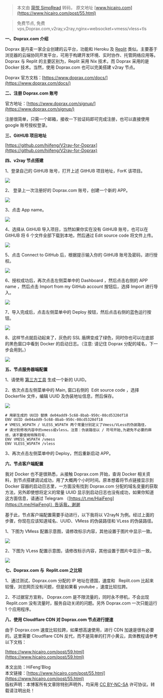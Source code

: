> 本文由 [简悦 SimpRead](http://ksria.com/simpread/) 转码， 原文地址 [www.hicairo.com](https://www.hicairo.com/post/55.html)

> 免费节点, 免费 vps,Doprax.com,v2ray,v2ray,nginx+websocket+vmess/vless+tls

**一、Doprax.com 介绍**

Doprax 是丹麦一家企业创建的云平台，功能和 Heroku 及 [Replit](https://www.hicairo.com/post/53.html) 类似。主要基于浏览器的云端协同开发平台，可用于构建开发环境、实时协作、托管网络应用等。Doprax 与 Replit 的主要区别为，Replit 采用 Nix 技术，而 Doprax 采用的是 Docker 技术。当然，使用 Doprax.com 也可以完美搭建 v2ray 节点。

Doprax 官方文档：[https://www.doprax.com/docs/](https://www.doprax.com/docs/)

**二、注册 Doprax.com 账号**

官方地址：[https://www.doprax.com/signup/](https://www.doprax.com/signup/)

注册很简单，只需一个邮箱，接收一下验证码即可完成注册，也可以直接使用 google 账号授权登录。

**三、GitHUB 项目地址**

[https://github.com/hiifeng/V2ray-for-Doprax](https://github.com/hiifeng/V2ray-for-Doprax)

**四、v2ray 节点搭建**

1、登录自己的 GitHUB 账号，打开上述 GitHUB 项目地址，ForK 该项目。

![](https://www.hicairo.com/zb_users/upload/2022/12/20221222192455167170829534633.webp)

2、 登录上一次注册好的 Doprax.com 账号，创建一个新的 APP。

![](https://www.hicairo.com/zb_users/upload/2022/12/20221222192744167170846430657.webp)

3、点击 App name。

![](https://www.hicairo.com/zb_users/upload/2022/12/20221223090216167175733659552.webp)

4、选择从 GitHUB 导入项目，当然如果你实在没有 GitHUB 账号，也可以在  GitHUB 将 6 个文件全部下载到本地，然后通过 Edit source code 将文件上传。

![](https://www.hicairo.com/zb_users/upload/2022/12/20221223090413167175745372744.webp)

5、点击 Connect to GitHub 后，根据提示输入你的 GitHUB 账号及密码，进行授权。

![](https://www.hicairo.com/zb_users/upload/2022/12/20221225203907167197194742979.webp)

6、授权成功后，再次点击左侧菜单中的 Dashboard ，然后点击右侧的 APP name ，然后点击 Import from my GitHub account 按钮后，选择 Import 进行导入。

![](https://www.hicairo.com/zb_users/upload/2022/12/20221225203924167197196473472.webp)

7、导入完成后，点击左侧菜单中的 Deploy 按钮，然后点击右侧的蓝色运行按钮。

![](https://www.hicairo.com/zb_users/upload/2022/12/20221225203939167197197955640.webp)

8、这样节点就启动起来了，灰色的 SSL 盾牌变成了绿色，同时你也可以在底部的黑色窗口中看到 Docker 的启动日志。（注意: 请记住 Doprax 分配的域名，下一步会用到。）

![](https://www.hicairo.com/zb_users/upload/2022/12/202212291672276204365159.webp)

**五、节点服务器端配置**

1、请使用 [第三方工具](https://www.v2fly.org/awesome/tools.html) 生成一个新的 UUID。

2、依次点击左侧菜单中的 Main, 窗口右侧的  Edit source code ，选择 Dockerfile 文件，编辑 UUID 及伪装地址信息，然后保存。

![](https://www.hicairo.com/zb_users/upload/2022/12/202212291672276227538571.webp)

```
# 用新生成的 UUID 替换 de04add9-5c68-8bab-950c-08cd5320df18
ENV UUID de04add9-5c68-8bab-950c-08cd5320df18
# VMESS_WSPATH / VLESS_WSPATH 两个常量分别定义了Vmess/VLess的伪装路径，
# 请分别修改内容中的vmess或vless。注意：伪装路径以 / 符号开始,为避免不必要的麻烦，请不要使用特殊符号.
ENV VMESS_WSPATH /vmess
ENV VLESS_WSPATH /vless
```

3、再次点击左侧菜单中的 Deploy，然后重新启动 APP。

**六、节点客户端配置**

我对 Docker 也不是很熟悉，从接触 Doprax.com 开始，查询 Docker 相关资料，到节点搭建调试成功，用了大概两个小时时间。原本想着将节点链接显示到 Docker 容器的启动日志里，一方面没有找到 Doprax.com 分配的域名变量的获取方法，另外即使想将定义的常量 UUID 显示到启动日志也没有成功，如果你知道这方面信息，请通过 Telegram （[https://t.me/HiaiFeng](https://t.me/HiaiFeng)）告诉我，谢谢

基于此，节点客户端配置需要手动进行，以下我将以 V2rayN 为例。经过上面的步骤，你现在应该知道域名、UUID、VMess 的伪装路径和 VLess 的伪装路径。

1、下图为 VMess 配置示意图，请修改标示内容，其他设置于图片中显示一致。

![](https://www.hicairo.com/zb_users/upload/2022/12/202212291672276258394161.webp)

2、下图为 VLess 配置示意图，请修改标示内容，其他设置于图片中显示一致。

![](https://www.hicairo.com/zb_users/upload/2022/12/202212291672276274474231.webp)

**七、Doprax.com 与  Replit.com 之比较**

1、通过测试，Doprax.com 分配的 IP 地址在德国，速度和   Replit.com 比起来较慢，浏览网页没有问题，但是如果看 youtube ，速度比较拉跨。

2、不过据官方宣称， Doprax.com 是不限流量的，同时永不停机，不会出现   Replit.com 没有流量时，服务自动关闭的问题。另外 Doprax.com 一次只能运行 1 个应用程序。

**八、使用 Cloudflare CDN 对 Doprax.com 节点进行提速**

由于 Doprax.com 速度比较拉跨，如果想高速使用，进行 CDN 加速是很有必要的。这里需要 Cloudflare CDN 反代，而不是简单的打开小黄云，具体教程请参考以下文档：

[https://www.hicairo.com/post/59.html](https://www.hicairo.com/post/59.html)

本文出处：HiFeng'Blog  
本文链接：[https://www.hicairo.com/post/55.html](https://www.hicairo.com/post/55.html)  
版权声明：本博客所有文章除特别声明外，均采用 [CC BY-NC-SA](https://creativecommons.org/licenses/by-nc-sa/4.0/deed.zh) 许可协议。转载请注明出处！